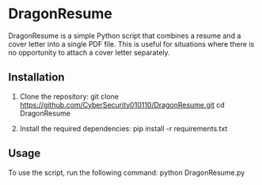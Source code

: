 # DragonResume

DragonResume is a simple Python script that combines a resume and a cover letter into a single PDF file. This is useful for situations where there is no opportunity to attach a cover letter separately.

## Installation

1. Clone the repository:
    git clone https://github.com/CyberSecurity010110/DragonResume.git
    cd DragonResume
    

3. Install the required dependencies:
    pip install -r requirements.txt
  

## Usage

To use the script, run the following command:
python DragonResume.py
